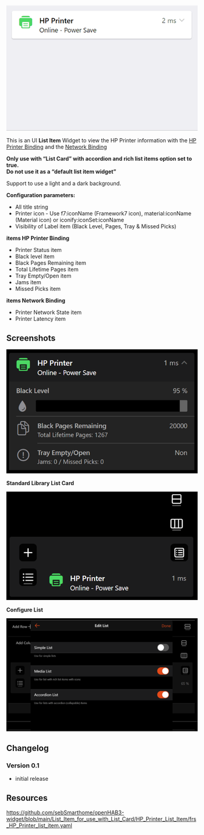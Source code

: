 ![Screen1](https://github.com/sebSmarthome/openHAB3-widget/raw/main/List_Item_for_use_with_List_Card/HP_Printer_List_Item/screenshots/HPPrinterListItemScreenShot.gif)

This is an UI **List Item** Widget to view the HP Printer information with the [HP Printer Binding](https://www.openhab.org/addons/bindings/hpprinter/) and the [Network Binding](https://www.openhab.org/addons/bindings/network/)

**Only use with “List Card” with accordion and rich list items option set to true.<br>Do not use it as a “default list item widget”**

Support to use a light and a dark background.

**Configuration parameters:**

* All title string
* Printer icon - Use f7:iconName (Framework7 icon), material:iconName (Material icon) or iconify:iconSet:iconName
* Visibility of Label item (Black Level, Pages, Tray & Missed Picks)

**items HP Printer Binding**

* Printer Status item
* Black level item
* Black Pages Remaining item
* Total Lifetime Pages item
* Tray Empty/Open item
* Jams item
* Missed Picks item

**items Network Binding**

* Printer Network State item
* Printer Latency item

## Screenshots

![Screen4](https://github.com/sebSmarthome/openHAB3-widget/raw/main/List_Item_for_use_with_List_Card/HP_Printer_List_Item/screenshots/HPPrinterListItemScreenShot4.png)

**Standard Library List Card**

![Screen2](https://github.com/sebSmarthome/openHAB3-widget/raw/main/List_Item_for_use_with_List_Card/HP_Printer_List_Item/screenshots/HPPrinterListItemScreenShot3.png)

**Configure List**

![Screen3](https://github.com/sebSmarthome/openHAB3-widget/raw/main/List_Item_for_use_with_List_Card/Astro_Moon_List_Item/screenshots/AstroMoonListItemScreenShot2.PNG)

## Changelog

### Version 0.1

* initial release

## Resources

<https://github.com/sebSmarthome/openHAB3-widget/blob/main/List_Item_for_use_with_List_Card/HP_Printer_List_Item/frs_HP_Printer_list_item.yaml>